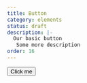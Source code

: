 ```yaml
---
title: Button
category: elements
status: draft
description: |-
  Our basic button
   Some more description
order: 16
---
```

<button class="button">
  Click me
</button>